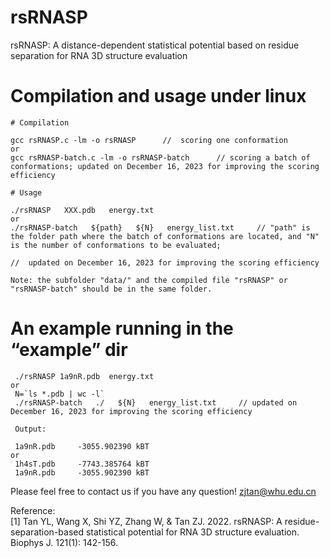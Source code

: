 
# rsRNASP

rsRNASP: A distance-dependent statistical potential based on residue separation for RNA 3D structure evaluation

# Compilation and usage under linux

```
# Compilation

gcc rsRNASP.c -lm -o rsRNASP      //  scoring one conformation
or
gcc rsRNASP-batch.c -lm -o rsRNASP-batch      // scoring a batch of conformations; updated on December 16, 2023 for improving the scoring efficiency

# Usage

./rsRNASP   XXX.pdb   energy.txt
or
./rsRNASP-batch   ${path}   ${N}   energy_list.txt     // "path" is the folder path where the batch of conformations are located, and "N" is the number of conformations to be evaluated;
                                                                                                     //  updated on December 16, 2023 for improving the scoring efficiency

Note: the subfolder "data/" and the compiled file "rsRNASP" or "rsRNASP-batch" should be in the same folder.
```

# An example running in the “example” dir
```
 ./rsRNASP 1a9nR.pdb  energy.txt
or
 N=`ls *.pdb | wc -l`
 ./rsRNASP-batch   ./   ${N}   energy_list.txt     // updated on December 16, 2023 for improving the scoring efficiency

 Output:

 1a9nR.pdb     -3055.902390 kBT
or
 1h4sT.pdb     -7743.385764 kBT
 1a9nR.pdb     -3055.902390 kBT

```
Please feel free to contact us if you have any question!
zjtan@whu.edu.cn

Reference:                                      
[1] Tan YL, Wang X, Shi YZ, Zhang W, & Tan ZJ. 2022. rsRNASP: A residue-separation-based statistical potential for RNA 3D structure
evaluation. Biophys J. 121(1): 142-156.
